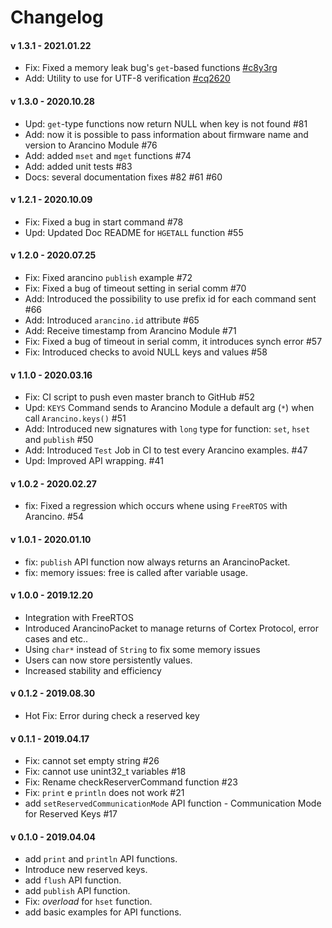 # Changelog

#### v 1.3.1 - 2021.01.22
* Fix: Fixed a memory leak bug's `get`-based functions [#c8y3rg](https://app.clickup.com/t/c8y3rg)
* Add: Utility to use for UTF-8 verification [#cq2620](https://app.clickup.com/t/cq2620)

#### v 1.3.0 - 2020.10.28
* Upd: `get`-type functions now return NULL when key is not found #81
* Add: now it is possible to pass information about firmware name and version to Arancino Module #76
* Add: added `mset` and `mget` functions #74
* Add: added unit tests #83
* Docs: several documentation fixes #82 #61 #60

#### v 1.2.1 - 2020.10.09
* Fix: Fixed a bug in start command #78
* Upd: Updated Doc README for `HGETALL` function #55

#### v 1.2.0 - 2020.07.25
* Fix: Fixed arancino `publish` example  #72
* Fix: Fixed a bug of timeout setting in serial comm  #70
* Add: Introduced the possibility to use prefix id for each command sent #66
* Add: Introduced `arancino.id` attribute #65
* Add: Receive timestamp from Arancino Module #71
* Fix: Fixed a bug of timeout in serial comm, it introduces synch error #57
* Fix: Introduced checks to avoid NULL keys and values #58


#### v 1.1.0 - 2020.03.16
* Fix: CI script to push even master branch to GitHub #52
* Upd: `KEYS` Command sends to Arancino Module a default arg (`*`) when call `Arancino.keys()` #51
* Add: Introduced new signatures with `long` type for function: `set`, `hset` and `publish` #50
* Add: Introduced `Test` Job in CI to test every Arancino examples. #47
* Upd: Improved API wrapping. #41

#### v 1.0.2 - 2020.02.27
* fix: Fixed a regression which occurs whene using `FreeRTOS` with Arancino. #54

#### v 1.0.1 - 2020.01.10
* fix: `publish` API function now always returns an ArancinoPacket.
* fix: memory issues: free is called after variable usage.

#### v 1.0.0 - 2019.12.20
* Integration with FreeRTOS
* Introduced ArancinoPacket to manage returns of Cortex Protocol, error cases and etc..
* Using `char*` instead of `String` to fix some memory issues
* Users can now store persistently values.
* Increased stability and efficiency

#### v 0.1.2 - 2019.08.30
* Hot Fix: Error during check a reserved key

#### v 0.1.1 - 2019.04.17
* Fix: cannot set empty string #26
* Fix: cannot use unint32_t variables #18
* Fix: Rename checkReserverCommand function  #23
* Fix: `print` e `println` does not work #21
* add `setReservedCommunicationMode` API function - Communication Mode for Reserved Keys #17

#### v 0.1.0 - 2019.04.04
* add `print` and `println` API functions.
* Introduce new reserved keys.
* add `flush` API function.
* add `publish` API function.
* Fix: _overload_ for `hset` function.
* add basic examples for API functions.

